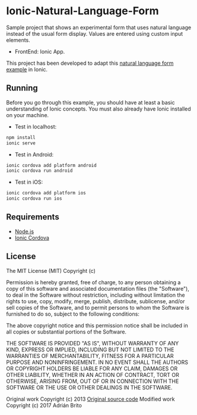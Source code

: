 # Ionic-Natural-Language-Form

Sample project that shows an experimental form that uses natural language instead of the usual form display.
Values are entered using custom input elements.

* FrontEnd: Ionic App.

This project has been developed to adapt this [natural language form example](https://tympanus.net/codrops/2013/05/21/natural-language-form-with-custom-input-elements/)
in Ionic.

## Running

Before you go through this example, you should have at least a basic understanding of Ionic concepts. You must also already have Ionic installed on your machine.

* Test in localhost:

```bash
npm install
ionic serve
```

* Test in Android: 

```bash
ionic cordova add platform android
ionic cordova run android
```

* Test in iOS: 

```bash
ionic cordova add platform ios
ionic cordova run ios
```

## Requirements

* [Node.js](http://nodejs.org/)
* [Ionic Cordova](https://ionicframework.com/docs/intro/installation/)

## License

The MIT License (MIT) Copyright (c)

Permission is hereby granted, free of charge, to any person obtaining a copy of this software and associated documentation files (the "Software"), to deal in the Software without restriction, including without limitation the rights to use, copy, modify, merge, publish, distribute, sublicense, and/or sell copies of the Software, and to permit persons to whom the Software is furnished to do so, subject to the following conditions:

The above copyright notice and this permission notice shall be included in all copies or substantial portions of the Software.

THE SOFTWARE IS PROVIDED "AS IS", WITHOUT WARRANTY OF ANY KIND, EXPRESS OR IMPLIED, INCLUDING BUT NOT LIMITED TO THE WARRANTIES OF MERCHANTABILITY, FITNESS FOR A PARTICULAR PURPOSE AND NONINFRINGEMENT. IN NO EVENT SHALL THE AUTHORS OR COPYRIGHT HOLDERS BE LIABLE FOR ANY CLAIM, DAMAGES OR OTHER LIABILITY, WHETHER IN AN ACTION OF CONTRACT, TORT OR OTHERWISE, ARISING FROM, OUT OF OR IN CONNECTION WITH THE SOFTWARE OR THE USE OR OTHER DEALINGS IN THE SOFTWARE.

Original work Copyright (c) 2013 [Original source code](https://tympanus.net/codrops/2013/05/21/natural-language-form-with-custom-input-elements/)
Modified work Copyright (c) 2017 Adrián Brito

